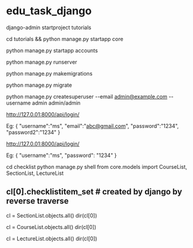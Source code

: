 # edu_task_django
<!-- Create project -->
django-admin startproject tutorials

<!-- create core app -->
cd tutorials && python manage.py startapp core

<!-- create auth app -->
python manage.py startapp accounts

<!-- Run server -->
python manage.py runserver

<!-- Make migration on changes you make to your models (adding a field, deleting a model, etc.) into your database schema. -->
python manage.py makemigrations

<!-- sync your database for the first time -->
python manage.py migrate

<!-- We'll authenticate as that user later in our example. -->
python manage.py createsuperuser --email admin@example.com --username admin
admin/admin

<!-- Created Register and login apis -->
http://127.0.01:8000/api/login/

Eg: 
{
    "username":"ms",
    "email":"abc@gmail.com",
    "password":"1234",
    "password2":"1234"
}

<!-- Login user to get access token -->
http://127.0.01:8000/api/login/

Eg:
{
    "username":"ms",
    "password": "1234"
}

<!-- Navigate to ORM -->
cd checklist
python manage.py shell
    from core.models import CourseList, SectionList, LectureList

## cl[0].checklistitem_set # created by django by reverse traverse
cl = SectionList.objects.all()
dir(cl[0])

cl = CourseList.objects.all()
dir(cl[0])

cl = LectureList.objects.all()
dir(cl[0])


